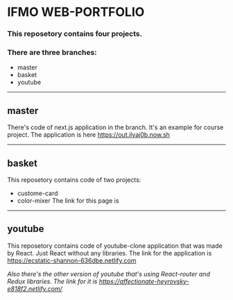 # IFMO WEB-PORTFOLIO
### This reposetory contains four projects.
### There are three branches:
* master
* basket
* youtube
---
master 
---

There's code of next.js application in the branch. It's an example for course project.
The application is here https://out.ilyaj0b.now.sh

---
basket
---
This reposetory contains code of two projects:
* custome-card
* color-mixer
The link for this page is 

---
youtube
---
This reposetory contains code of youtube-clone application that was made by React. Just React without any libraries.
The link for the application is https://ecstatic-shannon-636dbe.netlify.com



*Also there's the other version of youtube that's using React-router and Redux libraries. The link for it is https://affectionate-heyrovsky-e818f2.netlify.com/*
